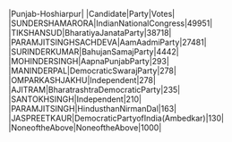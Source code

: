  
|Punjab-Hoshiarpur|
|Candidate|Party|Votes|
|SUNDERSHAMARORA|IndianNationalCongress|49951|
|TIKSHANSUD|BharatiyaJanataParty|38718|
|PARAMJITSINGHSACHDEVA|AamAadmiParty|27481|
|SURINDERKUMAR|BahujanSamajParty|4442|
|MOHINDERSINGH|AapnaPunjabParty|293|
|MANINDERPAL|DemocraticSwarajParty|278|
|OMPARKASHJAKHU|Independent|278|
|AJITRAM|BharatrashtraDemocraticParty|235|
|SANTOKHSINGH|Independent|210|
|PARAMJITSINGH|HindusthanNirmanDal|163|
|JASPREETKAUR|DemocraticPartyofIndia(Ambedkar)|130|
|NoneoftheAbove|NoneoftheAbove|1000|
